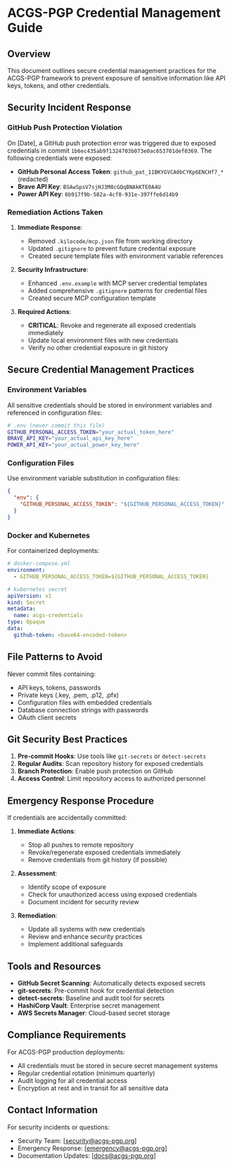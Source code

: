 # ACGS-PGP Credential Management Guide

## Overview

This document outlines secure credential management practices for the ACGS-PGP framework to prevent exposure of sensitive information like API keys, tokens, and other credentials.

## Security Incident Response

### GitHub Push Protection Violation

On [Date], a GitHub push protection error was triggered due to exposed credentials in commit `1b6ec435ab9f1324703b073e0ac653701def0369`. The following credentials were exposed:

- **GitHub Personal Access Token**: `github_pat_11BKYGVCA0bCYKp6ENCHf7_*` (redacted)
- **Brave API Key**: `BSAwSpsV7sjHJ3M8cGQqBNAkKTE0A4U`
- **Power API Key**: `6b917f9b-582a-4cf8-931e-397ffe6d14b9`

### Remediation Actions Taken

1. **Immediate Response**:
   - Removed `.kilocode/mcp.json` file from working directory
   - Updated `.gitignore` to prevent future credential exposure
   - Created secure template files with environment variable references

2. **Security Infrastructure**:
   - Enhanced `.env.example` with MCP server credential templates
   - Added comprehensive `.gitignore` patterns for credential files
   - Created secure MCP configuration template

3. **Required Actions**:
   - **CRITICAL**: Revoke and regenerate all exposed credentials immediately
   - Update local environment files with new credentials
   - Verify no other credential exposure in git history

## Secure Credential Management Practices

### Environment Variables

All sensitive credentials should be stored in environment variables and referenced in configuration files:

```bash
# .env (never commit this file)
GITHUB_PERSONAL_ACCESS_TOKEN="your_actual_token_here"
BRAVE_API_KEY="your_actual_api_key_here"
POWER_API_KEY="your_actual_power_key_here"
```

### Configuration Files

Use environment variable substitution in configuration files:

```json
{
  "env": {
    "GITHUB_PERSONAL_ACCESS_TOKEN": "${GITHUB_PERSONAL_ACCESS_TOKEN}"
  }
}
```

### Docker and Kubernetes

For containerized deployments:

```yaml
# docker-compose.yml
environment:
  - GITHUB_PERSONAL_ACCESS_TOKEN=${GITHUB_PERSONAL_ACCESS_TOKEN}

# kubernetes secret
apiVersion: v1
kind: Secret
metadata:
  name: acgs-credentials
type: Opaque
data:
  github-token: <base64-encoded-token>
```

## File Patterns to Avoid

Never commit files containing:
- API keys, tokens, passwords
- Private keys (.key, .pem, .p12, .pfx)
- Configuration files with embedded credentials
- Database connection strings with passwords
- OAuth client secrets

## Git Security Best Practices

1. **Pre-commit Hooks**: Use tools like `git-secrets` or `detect-secrets`
2. **Regular Audits**: Scan repository history for exposed credentials
3. **Branch Protection**: Enable push protection on GitHub
4. **Access Control**: Limit repository access to authorized personnel

## Emergency Response Procedure

If credentials are accidentally committed:

1. **Immediate Actions**:
   - Stop all pushes to remote repository
   - Revoke/regenerate exposed credentials immediately
   - Remove credentials from git history (if possible)

2. **Assessment**:
   - Identify scope of exposure
   - Check for unauthorized access using exposed credentials
   - Document incident for security review

3. **Remediation**:
   - Update all systems with new credentials
   - Review and enhance security practices
   - Implement additional safeguards

## Tools and Resources

- **GitHub Secret Scanning**: Automatically detects exposed secrets
- **git-secrets**: Pre-commit hook for credential detection
- **detect-secrets**: Baseline and audit tool for secrets
- **HashiCorp Vault**: Enterprise secret management
- **AWS Secrets Manager**: Cloud-based secret storage

## Compliance Requirements

For ACGS-PGP production deployments:
- All credentials must be stored in secure secret management systems
- Regular credential rotation (minimum quarterly)
- Audit logging for all credential access
- Encryption at rest and in transit for all sensitive data

## Contact Information

For security incidents or questions:
- Security Team: [security@acgs-pgp.org]
- Emergency Response: [emergency@acgs-pgp.org]
- Documentation Updates: [docs@acgs-pgp.org]
